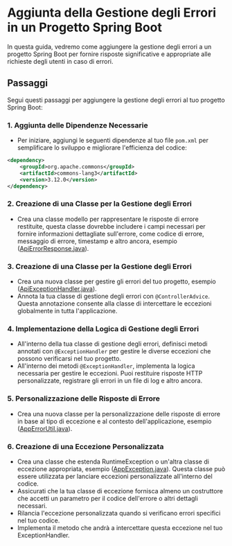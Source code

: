 # Aggiunta della Gestione degli Errori in un Progetto Spring Boot

In questa guida, vedremo come aggiungere la gestione degli errori a un progetto Spring Boot per fornire risposte significative e appropriate alle richieste degli utenti in caso di errori.
## Passaggi

Segui questi passaggi per aggiungere la gestione degli errori al tuo progetto Spring Boot:

### 1. Aggiunta delle Dipendenze Necessarie

- Per iniziare, aggiungi le seguenti dipendenze al tuo file `pom.xml` per semplificare lo sviluppo e migliorare l'efficienza del codice:

```xml
<dependency>
    <groupId>org.apache.commons</groupId>
    <artifactId>commons-lang3</artifactId>
    <version>3.12.0</version>
</dependency>
```

### 2. Creazione di una Classe per la Gestione degli Errori

- Crea una classe modello per rappresentare le risposte di errore restituite, questa classe dovrebbe includere i campi necessari per fornire informazioni dettagliate sull'errore, come codice di errore, messaggio di errore, timestamp e altro ancora, esempio ([ApiErrorResponse.java](src%2Fmain%2Fjava%2Feu%2Ftasgroup%2Fspringbootguide%2Fcontroller%2Fadvice%2Fmodel%2FApiErrorResponse.java)).

### 3. Creazione di una Classe per la Gestione degli Errori

- Crea una nuova classe per gestire gli errori del tuo progetto, esempio ([ApiExceptionHandler.java](src%2Fmain%2Fjava%2Feu%2Ftasgroup%2Fspringbootguide%2Fcontroller%2Fadvice%2FApiExceptionHandler.java)).
- Annota la tua classe di gestione degli errori con `@ControllerAdvice`. Questa annotazione consente alla classe di intercettare le eccezioni globalmente in tutta l'applicazione.

### 4. Implementazione della Logica di Gestione degli Errori

- All'interno della tua classe di gestione degli errori, definisci metodi annotati con `@ExceptionHandler` per gestire le diverse eccezioni che possono verificarsi nel tuo progetto.
- All'interno dei metodi `@ExceptionHandler`, implementa la logica necessaria per gestire le eccezioni. Puoi restituire risposte HTTP personalizzate, registrare gli errori in un file di log e altro ancora.

### 5. Personalizzazione delle Risposte di Errore

- Crea una nuova classe per la personalizzazione delle risposte di errore in base al tipo di eccezione e al contesto dell'applicazione, esempio ([AppErrorUtil.java](src%2Fmain%2Fjava%2Feu%2Ftasgroup%2Fspringbootguide%2Futil%2FAppErrorUtil.java)).

### 6. Creazione di una Eccezione Personalizzata

- Crea una classe che estenda RuntimeException o un'altra classe di eccezione appropriata, esempio ([AppException.java](src%2Fmain%2Fjava%2Feu%2Ftasgroup%2Fspringbootguide%2Fexception%2FAppException.java)). Questa classe può essere utilizzata per lanciare eccezioni personalizzate all'interno del codice.
- Assicurati che la tua classe di eccezione fornisca almeno un costruttore che accetti un parametro per il codice dell'errore o altri dettagli necessari.
- Rilancia l'eccezione personalizzata quando si verificano errori specifici nel tuo codice.
- Implementa il metodo che andrà a intercettare questa eccezione nel tuo ExceptionHandler.